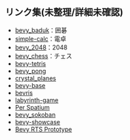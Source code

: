 ## リンク集(未整理/詳細未確認)
- [bevy_baduk](https://github.com/mcpar-land/bevy_baduk)：囲碁
- [simple-calc](https://github.com/PravinKumar95/simple-calc)：電卓
- [bevy_2048](https://github.com/MeirKlemp/bevy_2048)：2048
- [bevy_chess](https://github.com/guimcaballero/bevy_chess)：チェス
- [bevy-tetris](https://github.com/8bit-pudding/bevy-tetris)
- [bevy_pong](https://github.com/SuperiorJT/bevy_pong)
- [crystal_planes](https://github.com/sim82/crystal_planes)
- [bevy-base](https://github.com/will-hart/bevy-base)
- [bevris](https://github.com/sim82/bevris)
- [labyrinth-game](https://github.com/insrcd/labyrinth-game)
- [Per Spatium](https://gitlab.com/BottledByte/per-spatium)
- [bevy_sokoban](https://github.com/ropewalker/bevy_sokoban)
- [bevy-showcase](https://github.com/Bobox214/bevy-showcase)
- [Bevy RTS Prototype](https://github.com/guimcaballero/rts_prototype)
